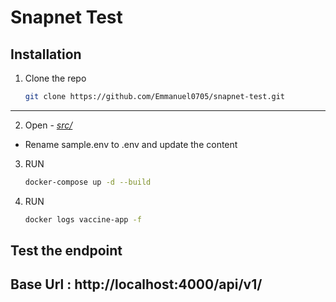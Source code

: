 # Snapnet Test

## Installation

1.  Clone the repo

    ```sh
    git clone https://github.com/Emmanuel0705/snapnet-test.git
    ```

---

2.  Open - [_src/_](./src/seeding/)
    <br>

-   Rename sample.env to .env and update the content

3.  RUN

    ```sh
    docker-compose up -d --build
    ```

4.  RUN
    ```sh
    docker logs vaccine-app -f
    ```

## Test the endpoint

## Base Url : http://localhost:4000/api/v1/

